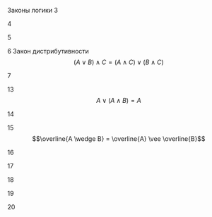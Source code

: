 Законы логики
3



4



5



6 Закон дистрибутивности
$$ (A\vee B)\wedge C = (A \wedge C) \vee (B \wedge C) $$

7


13
$$ A \vee (A \wedge B)=A $$

14


15 $$\overline{A \wedge B} = \overline{A} \vee \overline{B}$$


16


17


18


19


20



